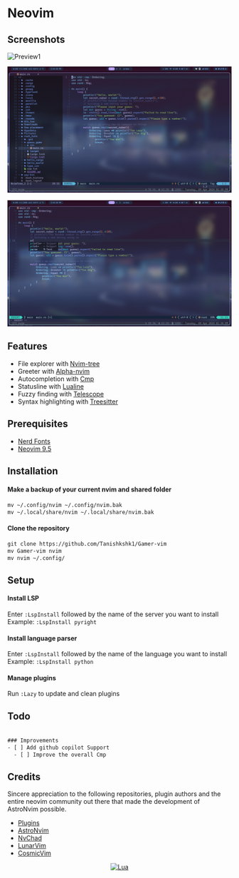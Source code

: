 # Neovim

##  Screenshots
![Preview1](Tanishkshk1/nvim/blob/main/src_img/pic-selected-221224-2156-41.png)

![Preview2](https://github.com/Tanishkshk1/Gamer-vim/blob/main/src-img/240409_13h30m03s_screenshot.png)

![Preview3](https://github.com/Tanishkshk1/Gamer-vim/blob/main/src-img/240409_13h30m40s_screenshot.png)

##  Features

- File explorer with [Nvim-tree](https://github.com/nvim-tree/nvim-tree.lua)
- Greeter with [Alpha-nvim](https://github.com/goolord/alpha-nvim)
- Autocompletion with [Cmp](https://github.com/hrsh7th/nvim-cmp)
- Statusline with [Lualine](https://github.com/rebelot/heirline.nvim)
- Fuzzy finding with [Telescope](https://github.com/nvim-telescope/telescope.nvim)
- Syntax highlighting with [Treesitter](https://github.com/nvim-treesitter/nvim-treesitter)

## Prerequisites

- [Nerd Fonts](https://www.nerdfonts.com/font-downloads) 
- [Neovim 9.5](https://github.com/neovim/neovim/releases/tag/v0.9.5)


## Installation

#### Make a backup of your current nvim and shared folder

```shell
mv ~/.config/nvim ~/.config/nvim.bak
mv ~/.local/share/nvim ~/.local/share/nvim.bak
```

#### Clone the repository

```shell
git clone https://github.com/Tanishkshk1/Gamer-vim
mv Gamer-vim nvim
mv nvim ~/.config/
```

## Setup

#### Install LSP

Enter `:LspInstall` followed by the name of the server you want to install<br>
Example: `:LspInstall pyright`

#### Install language parser

Enter `:LspInstall` followed by the name of the language you want to install<br>
Example: `:LspInstall python`

#### Manage plugins

Run `:Lazy` to update and clean plugins<br>

## Todo


```

### Improvements
- [ ] Add github copilot Support
  - [ ] Improve the overall Cmp  
```


##  Credits

Sincere appreciation to the following repositories, plugin authors and the entire neovim community out there that made the development of AstroNvim possible.

- [Plugins](https://astronvim.github.io/acknowledgements#plugins-used-in-astronvim)
- [AstroNvim](https://github.com/AstroNvim/AstroNvim)
- [NvChad](https://github.com/NvChad/NvChad)
- [LunarVim](https://github.com/LunarVim)
- [CosmicVim](https://github.com/CosmicNvim/CosmicNvim)

<div align="center" id="madewithlua">

[![Lua](https://img.shields.io/badge/Made%20with%20Lua-blue.svg?style=for-the-badge&logo=lua)](https://lua.org)

</div>

